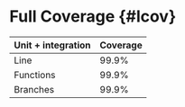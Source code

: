 Full Coverage {#lcov}
====

|  Unit + integration |  Coverage |
|--------------|-----------|
| Line         | 99.9%     |
| Functions    | 99.9%     |
| Branches     | 99.9%     |
